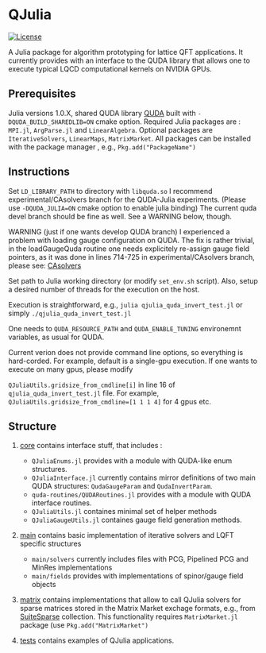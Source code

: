# QJulia 

[![License](http://img.shields.io/badge/license-MIT-brightgreen.svg?style=flat)](LICENSE.md)

A Julia package for algorithm prototyping for lattice QFT applications. It currently provides with an interface to the QUDA library that allows one to execute typical
LQCD computational kernels on NVIDIA GPUs. 

## Prerequisites

Julia versions 1.0.X, shared QUDA library [QUDA](https://github.com/lattice/quda)  built with `-DQUDA_BUILD_SHAREDLIB=ON` cmake option. Required Julia packages are : `MPI.jl`, `ArgParse.jl` and `LinearAlgebra`. Optional packages are `IterativeSolvers`, `LinearMaps`, `MatrixMarket`. All packages can be installed with the package manager , e.g., `Pkg.add("PackageName")`


## Instructions

Set `LD_LIBRARY_PATH` to directory with `libquda.so`
I recommend experimental/CAsolvers branch for the QUDA-Julia experiments. (Please use `-DQUDA_JULIA=ON` cmake option to enable julia binding)
The current quda devel branch should be fine as well. See a WARNING below, though.

WARNING (just if one wants develop QUDA branch)
I experienced a problem with loading gauge configuration on QUDA. The fix is rather trivial, in the loadGaugeQuda routine one needs explicitely re-assign gauge field pointers, as it was done in lines 714-725 in experimental/CAsolvers branch, please see:
[CAsolvers](https://github.com/lattice/quda/blob/experimental/CAsolvers/lib/interface_quda.cpp#L714-L725)

Set path to Julia working directory (or modify `set_env.sh` script). Also, setup a desired number of threads for the execution on the host.

Execution is straightforward, e.g., 
`julia qjulia_quda_invert_test.jl` or simply `./qjulia_quda_invert_test.jl`

One needs to `QUDA_RESOURCE_PATH` and `QUDA_ENABLE_TUNING` environemnt variables, as usual for QUDA.

Current verion does not provide command line options, so everything is hard-corded. For example, default is a single-gpu execution. If one wants to execute on many gpus, please modify

`QJuliaUtils.gridsize_from_cmdline[i]` in line 16 of `qjulia_quda_invert_test.jl` file.
For example, `QJuliaUtils.gridsize_from_cmdline=[1 1 1 4]` for 4 gpus etc.

## Structure

1. [core](https://github.com/alexstrel/QJulia/tree/master/core) contains interface stuff, that includes :
    * `QJuliaEnums.jl` provides with a module with QUDA-like enum structures.
    * `QJuliaInterface.jl` currently contains mirror definitions of two main QUDA structures: `QudaGaugeParam` and `QudaInvertParam`. 
    * `quda-routines/QUDARoutines.jl` provides with a module with QUDA interface routines.
    * `QJuliaUtils.jl` containes minimal set of helper methods
    * `QJuliaGaugeUtils.jl` containes gauge field generation methods.

 2. [main](https://github.com/alexstrel/QJulia/tree/master/main) contains basic implementation of iterative solvers and LQFT specific structures
    * `main/solvers` currently includes files with PCG, Pipelined PCG and MinRes implementations
    * `main/fields`  provides with implementations of spinor/gauge field objects
 
 3. [matrix](https://github.com/alexstrel/QJulia/tree/master/matrix) contains implementations that allow to call QJulia solvers for sparse matrices stored in the Matrix Market exchage formats, e.g., from [SuiteSparse](https://sparse.tamu.edu) collection.  This functionality requires `MatrixMarket.jl` package (use `Pkg.add("MatrixMarket")`

 4. [tests](https://github.com/alexstrel/QJulia/tree/master/tests) contains examples of QJulia applications.


